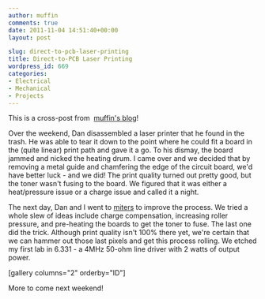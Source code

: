 ```yaml
---
author: muffin
comments: true
date: 2011-11-04 14:51:40+00:00
layout: post

slug: direct-to-pcb-laser-printing
title: Direct-to-PCB Laser Printing
wordpress_id: 669
categories:
- Electrical
- Mechanical
- Projects
---
```


This is a cross-post from  [muffin's blog](http://muffinator.mit.edu/blog)!

Over the weekend, Dan disassembled a laser printer that he found in the trash. He was able to tear it down to the point where he could fit a board in the (quite linear) print path and gave it a go. To his dismay, the board jammed and nicked the heating drum. I came over and we decided that by removing a metal guide and chamfering the edge of the circuit board, we'd have better luck - and we did! The print quality turned out pretty good, but the toner wasn't fusing to the board. We figured that it was either a heat/pressure issue or a charge issue and called it a night.

The next day, Dan and I went to [miters](http://miters.mit.edu) to improve the process. We tried a whole slew of ideas include charge compensation, increasing roller pressure, and pre-heating the boards to get the toner to fuse. The last one did the trick. Although print quality isn't 100% there yet, we're certain that we can hammer out those last pixels and get this process rolling. We etched my first lab in 6.331 - a 4MHz 50-ohm line driver with 2 watts of output power.

[gallery columns="2" orderby="ID"]

More to come next weekend!

